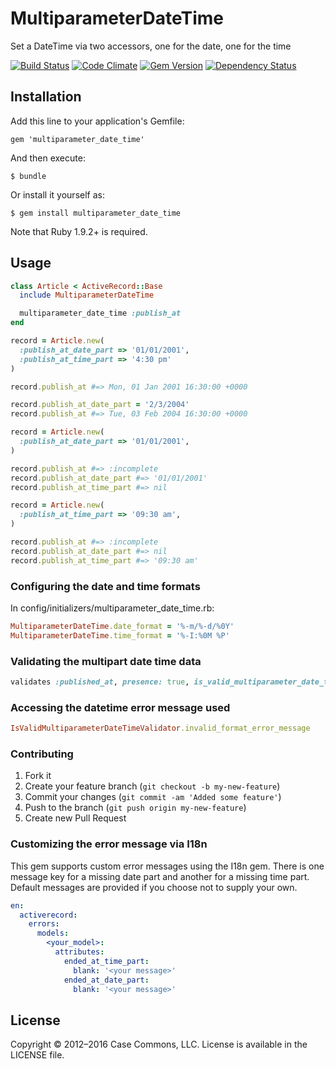 # MultiparameterDateTime

Set a DateTime via two accessors, one for the date, one for the time

[![Build Status](https://secure.travis-ci.org/Casecommons/multiparameter_date_time.png?branch=master)](https://travis-ci.org/Casecommons/multiparameter_date_time)
[![Code Climate](https://codeclimate.com/github/Casecommons/multiparameter_date_time.png)](https://codeclimate.com/github/Casecommons/multiparameter_date_time)
[![Gem Version](https://badge.fury.io/rb/multiparameter_date_time.png)](https://rubygems.org/gems/multiparameter_date_time)
[![Dependency Status](https://gemnasium.com/Casecommons/multiparameter_date_time.png)](https://gemnasium.com/Casecommons/multiparameter_date_time)

## Installation

Add this line to your application's Gemfile:

    gem 'multiparameter_date_time'

And then execute:

    $ bundle

Or install it yourself as:

    $ gem install multiparameter_date_time

Note that Ruby 1.9.2+ is required.

## Usage

```ruby
class Article < ActiveRecord::Base
  include MultiparameterDateTime

  multiparameter_date_time :publish_at
end

record = Article.new(
  :publish_at_date_part => '01/01/2001',
  :publish_at_time_part => '4:30 pm'
)

record.publish_at #=> Mon, 01 Jan 2001 16:30:00 +0000

record.publish_at_date_part = '2/3/2004'
record.publish_at #=> Tue, 03 Feb 2004 16:30:00 +0000

record = Article.new(
  :publish_at_date_part => '01/01/2001',
)

record.publish_at #=> :incomplete
record.publish_at_date_part #=> '01/01/2001'
record.publish_at_time_part #=> nil

record = Article.new(
  :publish_at_time_part => '09:30 am',
)

record.publish_at #=> :incomplete
record.publish_at_date_part #=> nil
record.publish_at_time_part #=> '09:30 am'
```

### Configuring the date and time formats
In config/initializers/multiparameter\_date\_time.rb:

```ruby
MultiparameterDateTime.date_format = '%-m/%-d/%0Y'
MultiparameterDateTime.time_format = '%-I:%0M %P'
```

### Validating the multipart date time data

```ruby
validates :published_at, presence: true, is_valid_multiparameter_date_time: true
```

### Accessing the datetime error message used

```ruby
IsValidMultiparameterDateTimeValidator.invalid_format_error_message
```

### Contributing

1. Fork it
2. Create your feature branch (`git checkout -b my-new-feature`)
3. Commit your changes (`git commit -am 'Added some feature'`)
4. Push to the branch (`git push origin my-new-feature`)
5. Create new Pull Request

### Customizing the error message via I18n

This gem supports custom error messages using the I18n gem. There is one message key
for a missing date part and another for a missing time part. Default messages are
provided if you choose not to supply your own.

```yaml
en:
  activerecord:
    errors:
      models:
        <your_model>:
          attributes:
            ended_at_time_part:
              blank: '<your message>'
            ended_at_date_part:
              blank: '<your message>'
```

## License

Copyright © 2012–2016 Case Commons, LLC. License is available in the LICENSE file.

